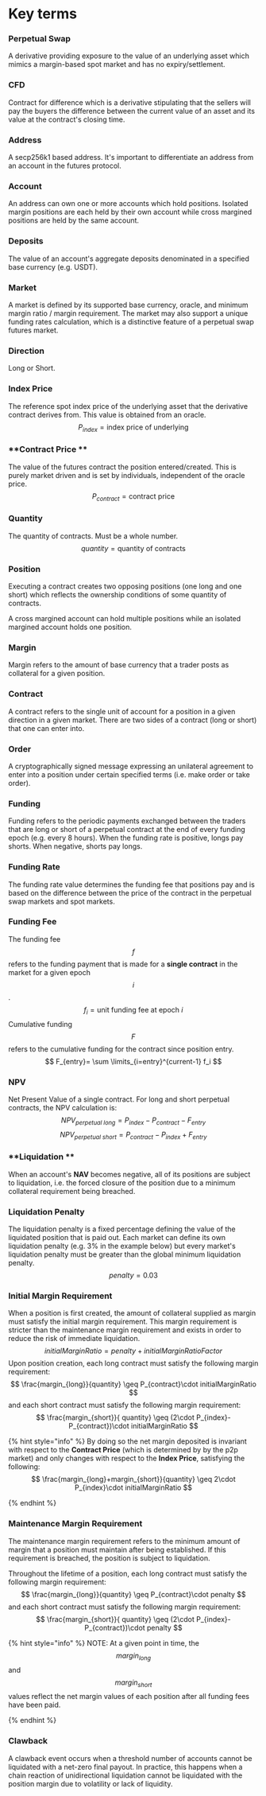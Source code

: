# **Key terms**

### **Perpetual Swap** 
A derivative providing exposure to the value of an underlying asset which mimics a margin-based spot market and has no expiry/settlement. 
### **CFD** 
Contract for difference which is a derivative stipulating that the sellers will pay the buyers the difference between the current value of an asset and its value at the contract's closing time.
### **Address** 
A secp256k1 based address. It's important to differentiate an address from an account in the futures protocol.
### **Account** 
An address can own one or more accounts which hold positions. Isolated margin positions are each held by their own account while cross margined positions are held by the same account.
### **Deposits** 
The value of an account's aggregate deposits denominated in a specified base currency (e.g. USDT). 
### **Market** 
A market is defined by its supported base currency, oracle, and minimum margin ratio / margin requirement. The market may also support a unique funding rates calculation, which is a distinctive feature of a perpetual swap futures market. 
### **Direction** 
Long or Short.
### **Index Price** 
The reference spot index price of the underlying asset that the derivative contract derives from. This value is obtained from an oracle. 
$$
P_{index}=\mathrm{index\ price\ of\ underlying}
$$
### **Contract Price **
The value of the futures contract the position entered/created. This is purely market driven and is set by individuals, independent of the oracle price.
$$
P_{contract}=\mathrm{contract\ price}
$$
### **Quantity** 
The quantity of contracts. Must be a whole number. 
$$
quantity = \mathrm{quantity\ of\ contracts}
$$
### **Position** 
Executing a contract creates two opposing positions (one long and one short) which reflects the ownership conditions of some quantity of contracts.

A cross margined account can hold multiple positions while an isolated margined account holds one position.
### **Margin** 
Margin refers to the amount of base currency that a trader posts as collateral for a given position. 
### **Contract** 
A contract refers to the single unit of account for a position in a given direction in a given market. There are two sides of a contract (long or short) that one can enter into. 
### **Order** 
A cryptographically signed message expressing an unilateral agreement to enter into a position under certain specified terms (i.e. make order or take order). 
### **Funding** 
Funding refers to the periodic payments exchanged between the traders that are long or short of a perpetual contract at the end of every funding epoch (e.g. every 8 hours). When the funding rate is positive, longs pay shorts. When negative, shorts pay longs. 
### **Funding Rate**
The funding rate value determines the funding fee that positions pay and is based on the difference between the price of the contract in the perpetual swap markets and spot markets. 
### **Funding Fee** 
The funding fee $$f$$ refers to the funding payment that is made for a **single contract** in the market for a given epoch $$i$$.
$$
f_{i} = \mathrm{unit\ funding\ fee\ at\ epoch\ }i
$$
Cumulative funding $$F$$ refers to the cumulative funding for the contract since position entry. 
$$
F_{entry}= \sum \limits_{i=entry}^{current-1} f_i
$$

### **NPV** 
Net Present Value of a single contract. For long and short perpetual contracts, the NPV calculation is:
$$
NPV_{perpetual\ long}= P_{index}-P_{contract} - F_{entry}
$$
$$
NPV_{perpetual\ short} = P_{contract}-P_{index}+F_{entry}
$$
### **Liquidation ** 
When an account's **NAV** becomes negative, all of its positions are subject to liquidation, i.e. the forced closure of the position due to a minimum collateral requirement being breached. 
### **Liquidation Penalty** 
The liquidation penalty is a fixed percentage defining the value of the liquidated position that is paid out. Each market can define its own liquidation penalty (e.g. 3% in the example below) but every market's liquidation penalty must be greater than the global minimum liquidation penalty. 
$$
penalty = 0.03
$$
### **Initial Margin Requirement** 

When a position is first created, the amount of collateral supplied as margin must satisfy the initial margin requirement. This margin requirement is stricter than the maintenance margin requirement and exists in order to reduce the risk of immediate liquidation. 
$$
initialMarginRatio=penalty+initialMarginRatioFactor
$$
Upon position creation, each long contract must satisfy the following margin requirement:
$$
\frac{margin_{long}}{quantity} \geq P_{contract}\cdot initialMarginRatio
$$
and each short contract must satisfy the following margin requirement:
$$
\frac{margin_{short}}{ quantity} \geq (2\cdot P_{index}-P_{contract})\cdot initialMarginRatio
$$

{% hint style="info" %} 
By doing so the net margin deposited is invariant with respect to the **Contract Price** (which is determined by by the p2p market) and only changes with respect to the **Index Price**, satisfying the following:
$$
\frac{margin_{long}+margin_{short}}{quantity} \geq 2\cdot P_{index}\cdot initialMarginRatio
$$

{% endhint %}

### **Maintenance Margin Requirement**

The maintenance margin requirement refers to the minimum amount of margin that a position must maintain after being established. If this requirement is breached, the position is subject to liquidation. 

Throughout the lifetime of a position, each long contract must satisfy the following margin requirement:
$$
\frac{margin_{long}}{quantity} \geq P_{contract}\cdot penalty
$$
and each short contract must satisfy the following margin requirement:
$$
\frac{margin_{short}}{ quantity} \geq (2\cdot P_{index}-P_{contract})\cdot penalty
$$

{% hint style="info" %} 
NOTE: At a given point in time, the $$margin_{long}$$ and $$margin_{short}$$ values reflect the net margin values of each position after all funding fees have been paid.

{% endhint %}

### **Clawback** 
A clawback event occurs when a threshold number of accounts cannot be liquidated with a net-zero final payout. In practice, this happens when a chain reaction of unidirectional liquidation cannot be liquidated with the position margin due to volatility or lack of liquidity. 


